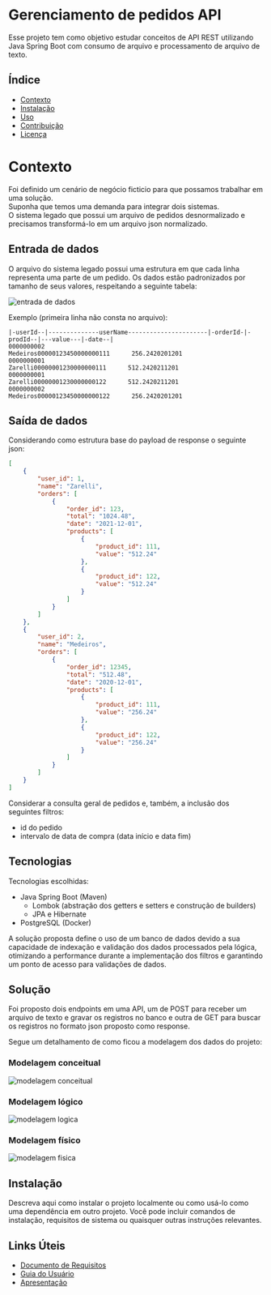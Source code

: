 # Gerenciamento de pedidos API

Esse projeto tem como objetivo estudar conceitos de API REST utilizando Java Spring Boot com consumo de arquivo e processamento de arquivo de texto.

## Índice

- [Contexto](#contexto)
- [Instalação](#instalação)
- [Uso](#uso)
- [Contribuição](#contribuição)
- [Licença](#licença)

# Contexto

Foi definido um cenário de negócio ficticio para que possamos trabalhar em uma solução.  
Suponha que temos uma demanda para integrar dois sistemas.  
O sistema legado que possui um arquivo de pedidos desnormalizado e precisamos transformá-lo em um arquivo json normalizado.

## Entrada de dados

O arquivo do sistema legado possui uma estrutura em que cada linha representa uma parte de um
pedido. Os dados estão padronizados por tamanho de seus valores, respeitando a seguinte tabela:

![entrada de dados](assets/schema_entrada_dados.png)

Exemplo (primeira linha não consta no arquivo):

```
|-userId--|--------------userName----------------------|-orderId-|-prodId--|---value---|-date--|
0000000002                                     Medeiros00000123450000000111      256.2420201201
0000000001                                      Zarelli00000001230000000111      512.2420211201
0000000001                                      Zarelli00000001230000000122      512.2420211201
0000000002                                     Medeiros00000123450000000122      256.2420201201
```

## Saída de dados

Considerando como estrutura base do payload de response o seguinte json:

````json
[
    {
        "user_id": 1,
        "name": "Zarelli",
        "orders": [
            {
                "order_id": 123,
                "total": "1024.48",
                "date": "2021-12-01",
                "products": [
                    {
                        "product_id": 111,
                        "value": "512.24"
                    },
                    {
                        "product_id": 122,
                        "value": "512.24"
                    }
                ]
            }
        ]
    },
    {
        "user_id": 2,
        "name": "Medeiros",
        "orders": [
            {
                "order_id": 12345,
                "total": "512.48",
                "date": "2020-12-01",
                "products": [
                    {
                        "product_id": 111,
                        "value": "256.24"
                    },
                    {
                        "product_id": 122,
                        "value": "256.24"
                    }
                ]
            }
        ]
    }
]
````

Considerar a consulta geral de pedidos e, também, a inclusão dos seguintes filtros:

* id do pedido
* intervalo de data de compra (data início e data fim)

## Tecnologias

Tecnologias escolhidas:
* Java Spring Boot (Maven) 
    * Lombok (abstração dos getters e setters e construção de builders)  
    * JPA e Hibernate  
* PostgreSQL (Docker)

A solução proposta define o uso de um banco de dados devido a sua capacidade de indexação e validação dos dados processados pela lógica, otimizando a performance durante a implementação dos filtros e garantindo um ponto de acesso para validações de dados.

## Solução

Foi proposto dois endpoints em uma API, um de POST para receber um arquivo de texto e gravar os registros no banco e outra de GET para buscar os registros no formato json proposto como response.

Segue um detalhamento de como ficou a modelagem dos dados do projeto:

### Modelagem conceitual

![modelagem conceitual](assets/db_modelo_conceitual.jpg)

### Modelagem lógico

![modelagem logica](assets/db_modelo_logico.jpg)

### Modelagem físico

![modelagem fisica](assets/db_modelo_fisico.jpg)


## Instalação

Descreva aqui como instalar o projeto localmente ou como usá-lo como uma dependência em outro projeto. Você pode incluir comandos de instalação, requisitos de sistema ou quaisquer outras instruções relevantes.

## Links Úteis

- [Documento de Requisitos](/caminho/para/documento-de-requisitos.pdf)
- [Guia do Usuário](/caminho/para/guia-do-usuario.pdf)
- [Apresentação](/caminho/para/apresentacao.pptx)

